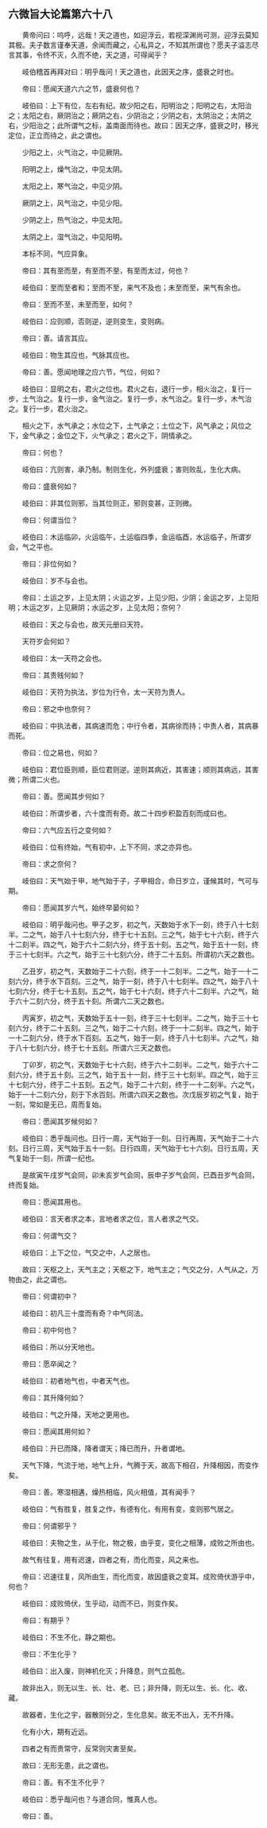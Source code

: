 ## 六微旨大论篇第六十八


&emsp;&emsp;黄帝问曰：呜呼，远哉！天之道也，如迎浮云，若视深渊尚可测，迎浮云莫知其极。夫子数言谨奉天道，余闻而藏之，心私异之，不知其所谓也？愿夫子溢志尽言其事，令终不灭，久而不绝，天之道，可得闻乎？

&emsp;&emsp;岐伯稽首再拜对曰：明乎哉问！天之道也，此因天之序，盛衰之时也。

&emsp;&emsp;帝曰：愿闻天道六六之节，盛衰何也？

&emsp;&emsp;岐伯曰：上下有位，左右有纪。故少阳之右，阳明治之；阳明之右，太阳治之；太阳之右，厥阴治之；厥阴之右，少阴治之；少阴之右，太阴治之；太阴之右，少阳治之；此所谓气之标，盖南面而待也。故曰：因天之序，盛衰之时，移光定位，正立而待之，此之谓也。

&emsp;&emsp;少阳之上，火气治之，中见厥阴。

&emsp;&emsp;阳明之上，燥气治之，中见太阴。

&emsp;&emsp;太阳之上，寒气治之，中见少阴。

&emsp;&emsp;厥阴之上，风气治之，中见少阳。

&emsp;&emsp;少阴之上，热气治之，中见太阳。

&emsp;&emsp;太阴之上，湿气治之，中见阳明。

&emsp;&emsp;本标不同，气应异象。

&emsp;&emsp;帝曰：其有至而至，有至而不至，有至而太过，何也？

&emsp;&emsp;岐伯曰：至而至者和；至而不至，来气不及也；未至而至，来气有余也。

&emsp;&emsp;帝曰：至而不至，未至而至，如何？

&emsp;&emsp;岐伯曰：应则顺，否则逆，逆则变生，变则病。

&emsp;&emsp;帝曰：善。请言其应。

&emsp;&emsp;岐伯曰：物生其应也，气脉其应也。

&emsp;&emsp;帝曰：善。愿闻地理之应六节，气位，何如？

&emsp;&emsp;岐伯曰：显明之右，君火之位也。君火之右，退行一步，相火治之，复行一步，土气治之。复行一步，金气治之。复行一步，水气治之。复行一步，木气治之。复行一步，君火治之。

&emsp;&emsp;相火之下，水气承之；水位之下，土气承之；土位之下，风气承之；风位之下，金气承之；金位之下，火气承之；君火之下，阴情承之。

&emsp;&emsp;帝曰：何也？

&emsp;&emsp;岐伯曰：亢则害，承乃制。制则生化，外列盛衰；害则败乱，生化大病。

&emsp;&emsp;帝曰：盛衰何如？

&emsp;&emsp;岐伯曰：非其位则邪，当其位则正，邪则变甚，正则微。

&emsp;&emsp;帝曰：何谓当位？

&emsp;&emsp;岐伯曰：木运临卯，火运临午，土运临四季，金运临酉，水运临子，所谓岁会，气之平也。

&emsp;&emsp;帝曰：非位何如？

&emsp;&emsp;岐伯曰：岁不与会也。

&emsp;&emsp;帝曰：土运之岁，上见太阴；火运之岁，上见少阳，少阴；金运之岁，上见阳明；木运之岁，上见厥阴；水运之岁，上见太阳；奈何？

&emsp;&emsp;岐伯曰：天之与会也，故天元册曰天符。

&emsp;&emsp;天符岁会何如？

&emsp;&emsp;岐伯曰：太一天符之会也。

&emsp;&emsp;帝曰：其贵贱何如？

&emsp;&emsp;岐伯曰：天符为执法，岁位为行令，太一天符为贵人。

&emsp;&emsp;帝曰：邪之中也奈何？

&emsp;&emsp;岐伯曰：中执法者，其病速而危；中行令者，其病徐而持；中贵人者，其病暴而死。

&emsp;&emsp;帝曰：位之易也，何如？

&emsp;&emsp;岐伯曰：君位臣则顺，臣位君则逆。逆则其病近，其害速；顺则其病远，其害微；所谓二火也。

&emsp;&emsp;帝曰：善。愿闻其步何如？

&emsp;&emsp;岐伯曰：所谓步者，六十度而有奇。故二十四步积盈百刻而成曰也。

&emsp;&emsp;帝曰：六气应五行之变何如？

&emsp;&emsp;岐伯曰：位有终始，气有初中，上下不同，求之亦异也。

&emsp;&emsp;帝曰：求之奈何？

&emsp;&emsp;岐伯曰：天气始于甲，地气始于子，子甲相合，命日岁立，谨候其时，气可与期。

&emsp;&emsp;帝曰：愿闻其岁六气，始终早晏何如？

&emsp;&emsp;岐伯曰：明乎哉问也。甲子之岁，初之气，天数始于水下一刻，终于八十七刻半。二之气，始于八十七刻六分，终于七十五刻。三之气，始于七十六刻，终于六十二刻半。四之气，始于六十二刻六分，终于五十刻。五之气，始于五十一刻，终于三十七刻半。六之气，始于三十七刻六分，终于二十五刻。所谓初六天之数也。

&emsp;&emsp;乙丑岁，初之气，天数始于二十六刻，终于一十二刻半。二之气，始于一十二刻六分，终于水下百刻。三之气，始于一刻，终于八十七刻半。四之气，始于八十七刻六分，终于七十五刻。五之气，始于七十六刻，终于六十二刻半。六之气，始于六十二刻六分，终于五十刻。所谓六二天之数也。

&emsp;&emsp;丙寅岁，初之气，天数始于五十一刻，终于三十七刻半。二之气，始于三十七刻六分，终于二十五刻。三之气，始于二十六刻，终于一十二刻半。四之气，始于一十二刻六分，终于水下百刻。五之气，始于一刻，终于八十七刻半。六之气，始于八十七刻六分，终于七十五刻。所谓六三天之数也。

&emsp;&emsp;丁卯岁，初之气，天数始于七十六刻，终于六十二刻半。二之气，始于六十二刻六分，终于五十刻。三之气，始于五十一刻，终于三十七刻半。四之气，始于三十七刻六分，终于二十五刻。五之气，始于二十六刻，终于一十二刻半。六之气，始于一十二刻六分，刻于下水百刻。所谓六四天之数也。次戊辰岁初之气复，始于一刻，常如是无已，周而复始。

&emsp;&emsp;帝曰：愿闻其岁候何如？

&emsp;&emsp;岐伯曰：悉乎哉问也。日行一周，天气始于一刻。日行再周，天气始于二十六刻。日行三周，天气始于五十一刻。日行四周，天气始于七十六刻。日行五周，天气复始于一刻，所谓一纪也。

&emsp;&emsp;是故寅午戌岁气会同，卯未亥岁气会同，辰申子岁气会同，已酉丑岁气会同，终而复始。

&emsp;&emsp;帝曰：愿闻其用也。

&emsp;&emsp;岐伯曰：言天者求之本，言地者求之位，言人者求之气交。

&emsp;&emsp;帝曰：何谓气交？

&emsp;&emsp;岐伯曰：上下之位，气交之中，人之居也。

&emsp;&emsp;故曰：天枢之上，天气主之；天枢之下，地气主之；气交之分，人气从之，万物由之，此之谓也。

&emsp;&emsp;帝曰：何谓初中？

&emsp;&emsp;岐伯曰：初凡三十度而有奇？中气同法。

&emsp;&emsp;帝曰：初中何也？

&emsp;&emsp;岐伯曰：所以分天地也。

&emsp;&emsp;帝曰：愿卒闻之？

&emsp;&emsp;岐伯曰：初者地气也，中者天气也。

&emsp;&emsp;帝曰：其升降何如？

&emsp;&emsp;岐伯曰：气之升降，天地之更用也。

&emsp;&emsp;帝曰：愿闻其用何如？

&emsp;&emsp;岐伯曰：升已而降，降者谓天；降已而升，升者谓地。

&emsp;&emsp;天气下降，气流于地，地气上升，气腾于天，故高下相召，升降相因，而变作矣。

&emsp;&emsp;帝曰：善。寒湿相遘，燥热相临，风火相值，其有闻手？

&emsp;&emsp;岐伯曰：气有胜复，胜复之作，有德有化，有用有变，变则邪气居之。

&emsp;&emsp;帝曰：何谓邪乎？

&emsp;&emsp;岐伯曰：夫物之生，从于化，物之极，由乎变，变化之相薄，成败之所由也。

&emsp;&emsp;故气有往复，用有迟速，四者之有，而化而变，风之来也。

&emsp;&emsp;帝曰：迟速往复，风所由生，而化而变，故因盛衰之变耳。成败倚伏游乎中，何也？

&emsp;&emsp;岐伯曰：成败倚伏，生乎动，动而不已，则变作矣。

&emsp;&emsp;帝曰：有期乎？

&emsp;&emsp;岐伯曰：不生不化，静之期也。

&emsp;&emsp;帝曰：不生化乎？

&emsp;&emsp;岐伯曰：出入废，则神机化灭；升降息，则气立孤危。

&emsp;&emsp;故非出入，则无以生、长、壮、老、已；非升降，则无以生、长、化、收、藏。

&emsp;&emsp;故器者，生化之宇，器散则分之，生化息矣。故无不出入，无不升降。

&emsp;&emsp;化有小大，期有近远。

&emsp;&emsp;四者之有而贵常守，反常则灾害至矣。

&emsp;&emsp;故曰：无形无患，此之谓也。

&emsp;&emsp;帝曰：善。有不生不化乎？

&emsp;&emsp;岐伯曰：悉乎哉问也？与道合同，惟真人也。

&emsp;&emsp;帝曰：善。

